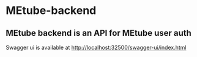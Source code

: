 # MEtube-backend
## MEtube backend is an API for MEtube user auth
Swagger ui is available at [http://localhost:32500/swagger-ui/index.html](http://localhost:32500/swagger-ui/index.html)
